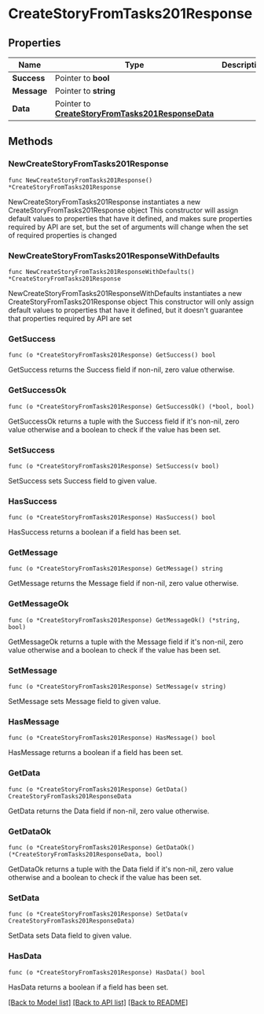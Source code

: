 # CreateStoryFromTasks201Response

## Properties

Name | Type | Description | Notes
------------ | ------------- | ------------- | -------------
**Success** | Pointer to **bool** |  | [optional] 
**Message** | Pointer to **string** |  | [optional] 
**Data** | Pointer to [**CreateStoryFromTasks201ResponseData**](CreateStoryFromTasks201ResponseData.md) |  | [optional] 

## Methods

### NewCreateStoryFromTasks201Response

`func NewCreateStoryFromTasks201Response() *CreateStoryFromTasks201Response`

NewCreateStoryFromTasks201Response instantiates a new CreateStoryFromTasks201Response object
This constructor will assign default values to properties that have it defined,
and makes sure properties required by API are set, but the set of arguments
will change when the set of required properties is changed

### NewCreateStoryFromTasks201ResponseWithDefaults

`func NewCreateStoryFromTasks201ResponseWithDefaults() *CreateStoryFromTasks201Response`

NewCreateStoryFromTasks201ResponseWithDefaults instantiates a new CreateStoryFromTasks201Response object
This constructor will only assign default values to properties that have it defined,
but it doesn't guarantee that properties required by API are set

### GetSuccess

`func (o *CreateStoryFromTasks201Response) GetSuccess() bool`

GetSuccess returns the Success field if non-nil, zero value otherwise.

### GetSuccessOk

`func (o *CreateStoryFromTasks201Response) GetSuccessOk() (*bool, bool)`

GetSuccessOk returns a tuple with the Success field if it's non-nil, zero value otherwise
and a boolean to check if the value has been set.

### SetSuccess

`func (o *CreateStoryFromTasks201Response) SetSuccess(v bool)`

SetSuccess sets Success field to given value.

### HasSuccess

`func (o *CreateStoryFromTasks201Response) HasSuccess() bool`

HasSuccess returns a boolean if a field has been set.

### GetMessage

`func (o *CreateStoryFromTasks201Response) GetMessage() string`

GetMessage returns the Message field if non-nil, zero value otherwise.

### GetMessageOk

`func (o *CreateStoryFromTasks201Response) GetMessageOk() (*string, bool)`

GetMessageOk returns a tuple with the Message field if it's non-nil, zero value otherwise
and a boolean to check if the value has been set.

### SetMessage

`func (o *CreateStoryFromTasks201Response) SetMessage(v string)`

SetMessage sets Message field to given value.

### HasMessage

`func (o *CreateStoryFromTasks201Response) HasMessage() bool`

HasMessage returns a boolean if a field has been set.

### GetData

`func (o *CreateStoryFromTasks201Response) GetData() CreateStoryFromTasks201ResponseData`

GetData returns the Data field if non-nil, zero value otherwise.

### GetDataOk

`func (o *CreateStoryFromTasks201Response) GetDataOk() (*CreateStoryFromTasks201ResponseData, bool)`

GetDataOk returns a tuple with the Data field if it's non-nil, zero value otherwise
and a boolean to check if the value has been set.

### SetData

`func (o *CreateStoryFromTasks201Response) SetData(v CreateStoryFromTasks201ResponseData)`

SetData sets Data field to given value.

### HasData

`func (o *CreateStoryFromTasks201Response) HasData() bool`

HasData returns a boolean if a field has been set.


[[Back to Model list]](../README.md#documentation-for-models) [[Back to API list]](../README.md#documentation-for-api-endpoints) [[Back to README]](../README.md)


